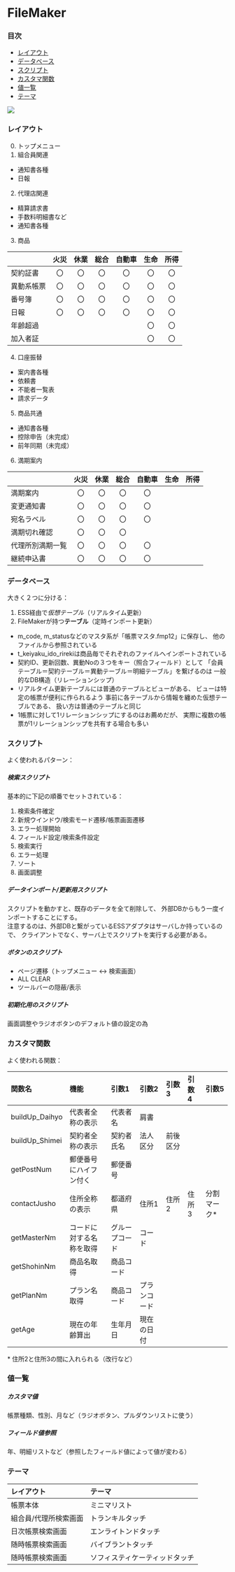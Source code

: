 # FileMaker

### 目次
- [レイアウト](#レイアウト)
- [データベース](#データベース)
- [スクリプト](#スクリプト)
- [カスタマ関数](#カスタマ関数)
- [値一覧](#値一覧)
- [テーマ](#テーマ)

![](http://www.filemaker.com/jp/purchase/resellers/images/filemakerpro16advanced_icon.jpg)


### レイアウト
0. トップメニュー  
1. 組合員関連
* 通知書各種  
* 日報
2. 代理店関連
* 精算請求書  
* 手数料明細書など  
* 通知書各種  
3. 商品  

|   | 火災 | 休業 | 総合 | 自動車 | 生命 | 所得 |
|:-------|:-------:|:-------:|:-------:|:-------:|:-------:|:-------:|
| 契約証書 | 〇 | 〇 | 〇 | 〇 | 〇 | 〇 |
| 異動系帳票 | 〇 | 〇 | 〇 | 〇 | 〇 | 〇 |
| 番号簿 | 〇 | 〇 | 〇 | 〇 | 〇 | 〇 |
| 日報 | 〇 | 〇 | 〇 | 〇 | 〇 | 〇 |
| 年齢超過 |   |   |   |   | 〇 | 〇 |
| 加入者証 |   |   |   |   | 〇 | 〇 |

4. 口座振替  
* 案内書各種  
* 依頼書  
* 不能者一覧表  
* 請求データ  
5. 商品共通  
* 通知書各種  
* 控除申告（未完成）  
* 前年同期（未完成）  
6. 満期案内  

|   | 火災 | 休業 | 総合 | 自動車 | 生命 | 所得 |
|:-------|:-------:|:-------:|:-------:|:-------:|:-------:|:-------:|
| 満期案内 | 〇 | 〇 | 〇 | 〇 |   |   |
| 変更通知書 | 〇 | 〇 | 〇 | 〇 |   |   |
| 宛名ラベル | 〇 | 〇 | 〇 | 〇 |   |   |
| 満期切れ確認 | 〇 | 〇 | 〇 |   |   |   |
| 代理所別満期一覧 | 〇 | 〇 | 〇 | 〇 |   |   |
| 継続申込書 | 〇 | 〇 | 〇 | 〇 |   |   |


<a name="データベース"></a>
### データベース
大きく２つに分ける：  
1. ESS経由で*仮想テーブル*（リアルタイム更新）
2. FileMakerが持つ**テーブル**（定時インポート更新）
  
* m_code, m_statusなどのマスタ系が「帳票マスタ.fmp12」に保存し、
他のファイルから参照されている
* t_keiyaku_ido_rirekiは商品毎でそれぞれのファイルへインポートされている
* 契約ID、更新回数、異動Noの３つをキー（照合フィールド）として
「会員テーブル＝契約テーブル＝異動テーブル＝明細テーブル」を繋げるのは
一般的なDB構造（リレーションシップ）
* リアルタイム更新テーブルには普通のテーブルとビューがある、
ビューは特定の帳票が便利に作られるよう
事前に各テーブルから情報を纏めた仮想テーブルである、
扱い方は普通のテーブルと同じ
* 1帳票に対して1リレーションシップにするのはお薦めだが、
実際に複数の帳票が1リレーションシップを共有する場合も多い

<a name="スクリプト"></a>
### スクリプト
よく使われるパターン：  
##### 検索スクリプト
基本的に下記の順番でセットされている：
1. 検索条件確定
2. 新規ウインドウ/検索モード遷移/帳票画面遷移
3. エラー処理開始
4. フィールド設定/検索条件設定
5. 検索実行
6. エラー処理
7. ソート
8. 画面調整

##### データインポート/更新用スクリプト
スクリプトを動かすと、既存のデータを全て削除して、
外部DBからもう一度インポートすることにする。  
注意するのは、外部DBと繋がっているESSアダプタはサーバしか持っているので、
クライアントでなく、サーバ上でスクリプトを実行する必要がある。

##### ボタンのスクリプト  
* ページ遷移（トップメニュー ↔ 検索画面）
* ALL CLEAR
* ツールバーの隠蔽/表示

##### 初期化用のスクリプト
画面調整やラジオボタンのデフォルト値の設定の為  

<a name="カスタマ関数"></a>
### カスタマ関数
よく使われる関数：

| 関数名 | 機能 | 引数1 | 引数2 | 引数3 | 引数4 | 引数5 |
|:--------|:--------|:--------|:--------|:--------|:--------|:--------|
| buildUp_Daihyo | 代表者全称の表示 | 代表者名 | 肩書 |   |   |   |
| buildUp_Shimei | 契約者全称の表示 | 契約者氏名 | 法人区分 | 前後区分 |   |   |
| getPostNum | 郵便番号にハイフン付く | 郵便番号 |   |   |   |   |
| contactJusho | 住所全称の表示 | 都道府県 | 住所1 | 住所2 | 住所3 | 分割マーク\* |
| getMasterNm | コードに対する名称を取得 | グループコード | コード |   |   |   |
| getShohinNm | 商品名取得 | 商品コード |   |   |   |   |
| getPlanNm | プラン名取得 | 商品コード | プランコード |   |   |   |
| getAge | 現在の年齢算出 | 生年月日 | 現在の日付 |   |   |   | 

\* 住所2と住所3の間に入れられる（改行など）  

<a name="値一覧"></a>
### 値一覧
##### カスタマ値
帳票種類、性別、月など（ラジオボタン、プルダウンリストに使う）
##### フィールド値参照
年、明細リストなど（参照したフィールド値によって値が変わる）

<a name="テーマ"></a>
### テーマ

| レイアウト | テーマ |
|:--------|:--------|
| 帳票本体 | ミニマリスト |
| 組合員/代理所検索画面 | トランキルタッチ |
| 日次帳票検索画面 | エンライトンドタッチ |
| 随時帳票検索画面 | バイブラントタッチ |
| 随時帳票検索画面 | ソフィスティケーティッドタッチ |



